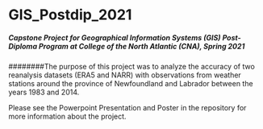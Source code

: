 # GIS_Postdip_2021

##### Capstone Project for Geographical Information Systems (GIS) Post-Diploma Program at College of the North Atlantic (CNA), Spring 2021

########The purpose of this project was to analyze the accuracy of two reanalysis datasets (ERA5 and NARR) with observations from weather stations around the province of Newfoundland and Labrador between the years 1983 and 2014. 

Please see the Powerpoint Presentation and Poster in the repository for more information about the project.
